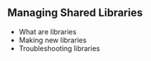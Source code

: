 ## Managing Shared Libraries
- What are libraries
- Making new libraries
- Troubleshooting libraries
